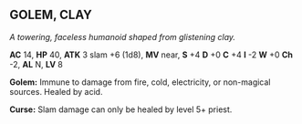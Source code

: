 ## GOLEM, CLAY

_A towering, faceless humanoid shaped from glistening clay._

**AC** 14, **HP** 40, **ATK** 3 slam +6 (1d8), **MV** near, **S** +4 **D** +0 **C** +4 **I** -2 **W** +0 **Ch** -2, **AL** N, **LV** 8

**Golem:** Immune to damage from fire, cold, electricity, or non-magical sources. Healed by acid.

**Curse:** Slam damage can only be healed by level 5+ priest.


